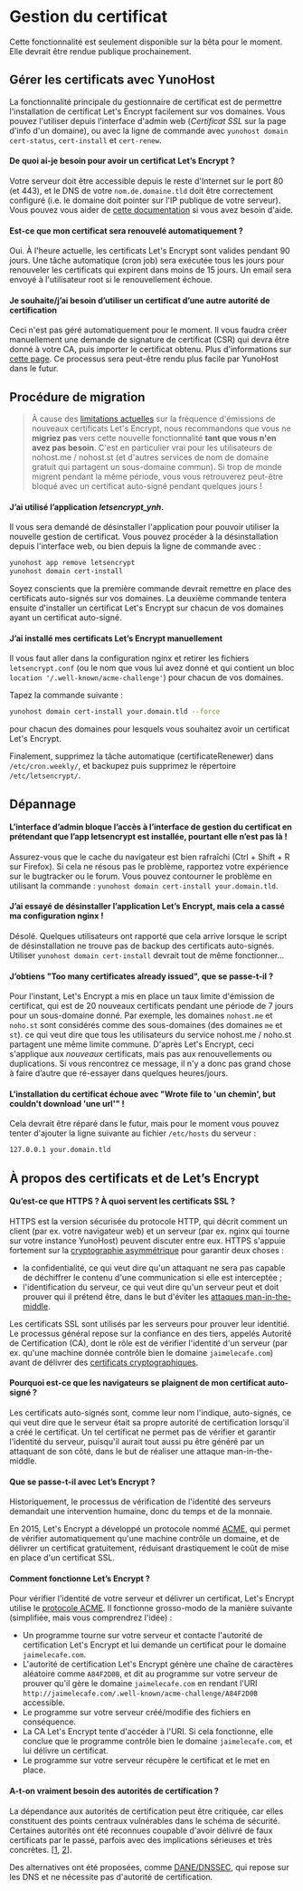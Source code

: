 
Gestion du certificat
======================

<div class="alert alert-danger">Cette fonctionnalité est seulement disponible sur la bêta pour le moment. Elle devrait être rendue publique prochainement.</div>

Gérer les certificats avec YunoHost
-----------------------------------

La fonctionnalité principale du gestionnaire de certificat est de permettre l'installation
de certificat Let's Encrypt facilement sur vos domaines. Vous pouvez l'utiliser depuis
l'interface d'admin web (*Certificat SSL* sur la page d'info d'un domaine), ou avec
la ligne de commande avec `yunohost domain cert-status`, `cert-install` et `cert-renew`.

#### De quoi ai-je besoin pour avoir un certificat Let’s Encrypt ?

Votre serveur doit être accessible depuis le reste d'Internet sur le port 80 (et 443),
et le DNS de votre `nom.de.domaine.tld` doit être correctement configuré (i.e. le 
domaine doit pointer sur l'IP publique de votre serveur). Vous pouvez vous aider
de [cette documentation](diagnostic_fr) si vous avez besoin d'aide.

#### Est-ce que mon certificat sera renouvelé automatiquement ?

Oui. À l'heure actuelle, les certificats Let's Encrypt sont valides pendant 90 jours.
Une tâche automatique (cron job) sera exécutée tous les jours pour renouveler les certificats
qui expirent dans moins de 15 jours. Un email sera envoyé à l'utilisateur root si le
renouvellement échoue.

#### Je souhaite/j’ai besoin d’utiliser un certificat d’une autre autorité de certification

Ceci n'est pas géré automatiquement pour le moment. Il vous faudra créer manuellement
une demande de signature de certificat (CSR) qui devra être donné à votre CA, puis importer
le certificat obtenu. Plus d'informations sur [cette page](certificate_fr). Ce processus sera
peut-être rendu plus facile par YunoHost dans le futur.

Procédure de migration
--------------------

> À cause des [limitations actuelles](https://letsencrypt.org/docs/rate-limits/)
sur la fréquence d'émissions de nouveaux certificats Let's Encrypt, nous recommandons que
vous ne **migriez pas** vers cette nouvelle fonctionnalité **tant que vous n'en avez pas besoin**.
C'est en particulier vrai pour les utilisateurs de nohost.me / nohost.st (et d'autres services de
nom de domaine gratuit qui partagent un sous-domaine commun). Si trop de monde migrent 
pendant la même période, vous vous retrouverez peut-être bloqué avec un certificat auto-signé
pendant quelques jours !

#### J’ai utilisé l’application *letsencrypt_ynh*.

Il vous sera demandé de désinstaller l'application pour pouvoir utiliser la nouvelle gestion
de certificat. Vous pouvez procéder à la désinstallation depuis l'interface web, ou bien depuis
la ligne de commande avec :

```bash
yunohost app remove letsencrypt
yunohost domain cert-install
```

Soyez conscients que la première commande devrait remettre en place des certificats
auto-signés sur vos domaines. La deuxième commande tentera ensuite d'installer un certificat
Let's Encrypt sur chacun de vos domaines ayant un certificat auto-signé.

#### J’ai installé mes certificats Let’s Encrypt manuellement

Il vous faut aller dans la configuration nginx et retirer les fichiers `letsencrypt.conf` (ou le nom que
vous lui avez donné et qui contient un bloc `location '/.well-known/acme-challenge'`) pour chacun
de vos domaines.

Tapez la commande suivante :

```bash
yunohost domain cert-install your.domain.tld --force
```

pour chacun des domaines pour lesquels vous souhaitez avoir un certificat Let's Encrypt.

Finalement, supprimez la tâche automatique (certificateRenewer) dans `/etc/cron.weekly/`, 
et backupez puis supprimez le répertoire `/etc/letsencrypt/`.

Dépannage
---------------

#### L’interface d’admin bloque l’accès à l’interface de gestion du certificat en prétendant que l’app letsencrypt est installée, pourtant elle n’est pas là !

Assurez-vous que le cache du navigateur est bien rafraîchi (Ctrl + Shift + R sur Firefox).
Si cela ne résous pas le problème, rapportez votre expérience sur le bugtracker ou le forum.
Vous pouvez contourner le problème en utilisant la commande : 
`yunohost domain cert-install your.domain.tld`.

#### J’ai essayé de désinstaller l’application Let’s Encrypt, mais cela a cassé ma configuration nginx !

Désolé. Quelques utilisateurs ont rapporté que cela arrive lorsque le script de désinstallation ne trouve pas
de backup des certificats auto-signés. Utiliser `yunohost domain cert-install` devrait tout de même fonctionner…

#### J’obtiens "Too many certificates already issued", que se passe-t-il ?

Pour l'instant, Let's Encrypt a mis en place un taux limite d'émission de certificat, qui
est de 20 nouveaux certificats pendant une période de 7 jours pour un sous-domaine donné.
Par exemple, les domaines `nohost.me` et `noho.st` sont considérés comme des sous-domaines 
(des domaines `me` et `st`). ce qui veut dire que tous les utilisateurs du service nohost.me / noho.st
partagent une même limite commune. D'après Let's Encrypt, ceci s'applique aux *nouveaux* certificats,
mais pas aux renouvellements ou duplications. Si vous rencontrez ce message, il n'y a donc pas grand
chose à faire d’autre que ré-essayer dans quelques heures/jours.

#### L’installation du certificat échoue avec "Wrote file to 'un chemin', but couldn't download 'une url'" !

Cela devrait être réparé dans le futur, mais pour le moment vous pouvez tenter d'ajouter la ligne suivante
au fichier `/etc/hosts` du serveur :

```bash
127.0.0.1 your.domain.tld
```

À propos des certificats et de Let’s Encrypt
------------------------------------

#### Qu’est-ce que HTTPS ? À quoi servent les certificats SSL ?

HTTPS est la version sécurisée du protocole HTTP, qui décrit comment un client
(par ex. votre navigateur web) et un serveur (par ex. nginx qui tourne sur votre instance
YunoHost) peuvent discuter entre eux. HTTPS s'appuie fortement sur la [cryptographie
asymmétrique](https://en.wikipedia.org/wiki/Public-key_cryptography) pour garantir 
deux choses :
- la confidentialité, ce qui veut dire qu'un attaquant ne sera pas capable de déchiffrer le contenu d'une communication si elle est interceptée ;
- l'identification du serveur, ce qui veut dire qu'un serveur peut et doit prouver qui il prétend être, dans le but d'éviter les [attaques man-in-the-middle](https://en.wikipedia.org/wiki/Man-in-the-middle_attack).

Les certificats SSL sont utilisés par les serveurs pour prouver leur identitié.
Le processus général repose sur la confiance en des tiers, appelés Autorité
de Certification (CA), dont le rôle est de vérifier l'identité d'un serveur (par ex.
qu'une machine donnée contrôle bien le domaine `jaimelecafe.com`) avant
de délivrer des [certificats cryptographiques](https://en.wikipedia.org/wiki/Public_key_certificate).

#### Pourquoi est-ce que les navigateurs se plaignent de mon certificat auto-signé ?

Les certificats auto-signés sont, comme leur nom l'indique, auto-signés, ce qui veut
dire que le serveur était sa propre autorité de certification lorsqu'il a créé le certificat.
Un tel certificat ne permet pas de vérifier et garantir l'identité du serveur, puisqu'il
aurait tout aussi pu être généré par un attaquant de son côté, dans le but de réaliser
une attaque man-in-the-middle.

#### Que se passe-t-il avec Let’s Encrypt ?

Historiquement, le processus de vérification de l'identité des serveurs demandait une
intervention humaine, donc du temps et de la monnaie.

En 2015, Let's Encrypt a développé un protocole nommé 
[ACME](https://en.wikipedia.org/wiki/Automated_Certificate_Management_Environment),
qui permet de vérifier automatiquement qu'une machine contrôle un domaine, et de
délivrer un certificat gratuitement, réduisant drastiquement le coût de mise en place
d'un certificat SSL.

#### Comment fonctionne Let’s Encrypt ?

Pour vérifier l'identité de votre serveur et délivrer un certificat, Let's Encrypt utilise
le [protocole ACME](https://en.wikipedia.org/wiki/Automated_Certificate_Management_Environment).
Il fonctionne grosso-modo de la manière suivante (simplifiée, mais vous comprendrez l'idée) :
- Un programme tourne sur votre serveur et contacte l'autorité de certification Let's Encrypt et
  lui demande un certificat pour le domaine `jaimelecafe.com`.
- L'autorité de certification Let's Encrypt génère une chaîne de caractères aléatoire comme `A84F2D0B`, et
  dit au programme sur votre serveur de prouver qu'il gère le domaine `jaimelecafe.com` en rendant l'URI 
  `http://jaimelecafe.com/.well-known/acme-challenge/A84F2D0B` accessible.
- Le programme sur votre serveur créé/modifie des fichiers en conséquence.
- La CA Let's Encrypt tente d'accéder à l'URI. Si cela fonctionne, elle conclue que le programme contrôle
  bien le domaine `jaimelecafe.com`, et lui délivre un certificat.
- Le programme sur votre serveur récupère le certificat et le met en place.

#### A-t-on vraiment besoin des autorités de certification ?

La dépendance aux autorités de certification peut être critiquée, car elles constituent des points centraux
vulnérables dans le schéma de sécurité. Certaines autorités ont été reconnues coupable d'avoir délivré
de faux certificats par le passé, parfois avec des implications sérieuses et très concrètes.
[[1](http://www.darkreading.com/endpoint/authentication/fake-google-digital-certificates-found-and-confiscated/d/d-id/1297165),
[2](https://reflets.info/microsoft-et-ben-ali-wikileaks-confirme-les-soupcons-d-une-aide-pour-la-surveillance-des-citoyens-tunisiens/)].

Des alternatives ont été proposées, comme [DANE/DNSSEC](https://en.wikipedia.org/wiki/DNS-based_Authentication_of_Named_Entities), 
qui repose sur les DNS et ne nécessite pas d'autorité de certification.
